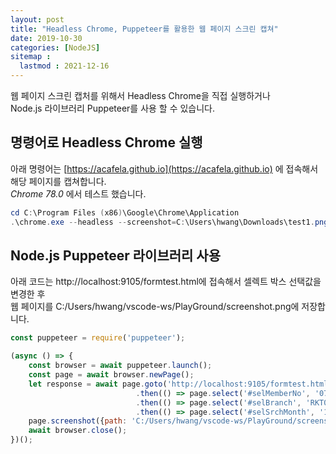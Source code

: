 ```yaml
---
layout: post
title: "Headless Chrome, Puppeteer를 활용한 웹 페이지 스크린 캡쳐"
date: 2019-10-30
categories: [NodeJS]
sitemap :
  lastmod : 2021-12-16
---
```


웹 페이지 스크린 캡처를 위해서 Headless Chrome을 직접 실행하거나  
Node.js 라이브러리 Puppeteer를 사용 할 수 있습니다.

## 명령어로 Headless Chrome 실행

아래 명령어는 [https://acafela.github.io](https://acafela.github.io) 에 접속해서 해당 페이지를 캡쳐합니다.  
*Chrome 78.0* 에서 테스트 했습니다.

```powershell
cd C:\Program Files (x86)\Google\Chrome\Application
.\chrome.exe --headless --screenshot=C:\Users\hwang\Downloads\test1.png --window-size=1000,1000 --default-background-color=0 https://acafela.github.io --virtual-time-budget=1000
```

## Node.js Puppeteer 라이브러리 사용

아래 코드는 http://localhost:9105/formtest.html에 접속해서 셀렉트 박스 선택값을 변경한 후  
웹 페이지를 C:/Users/hwang/vscode-ws/PlayGround/screenshot.png에 저장합니다.

```javascript
const puppeteer = require('puppeteer');

(async () => {
    const browser = await puppeteer.launch();
    const page = await browser.newPage();
    let response = await page.goto('http://localhost:9105/formtest.html', { waitUntil : "networkidle0" })
                            .then(() => page.select('#selMemberNo', '07730063'))
                            .then(() => page.select('#selBranch', 'RKT01'))
                            .then(() => page.select('#selSrchMonth', '11'));
    page.screenshot({path: 'C:/Users/hwang/vscode-ws/PlayGround/screenshot.png'});
    await browser.close();
})();
```